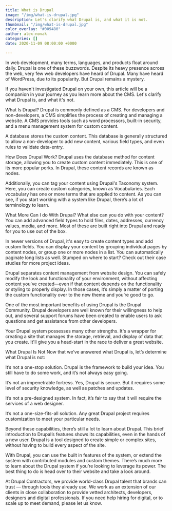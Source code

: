 ```yaml
---
title: What is Drupal
image: "/img/what-is-drupal.jpg"
description: Let's clarify what Drupal is, and what it is not.
thumbnail: "/img/what-is-drupal.jpg"
color_overlay: "#009480"
author: alex-novak
categories: []
date: 2020-11-09 08:00:00 +0000

---
```


In web development, many terms, languages, and products float around daily. Drupal is one of these buzzwords. Despite its heavy presence across the web, very few web developers have heard of Drupal. Many have heard of WordPress, due to its popularity. But Drupal remains a mystery.

If you haven't investigated Drupal on your own, this article will be a companion in your journey as you learn more about the CMS. Let's clarify what Drupal is, and what it's not.

What Is Drupal?
Drupal is commonly defined as a CMS. For developers and non-developers, a CMS simplifies the process of creating and managing a website. A CMS provides tools such as word processors, built-in security, and a menu management system for custom content.

A database stores the custom content. This database is generally structured to allow a non-developer to add new content, various field types, and even rules to validate data-entry.

How Does Drupal Work?
Drupal uses the database method for content storage, allowing you to create custom content immediately. This is one of its more popular perks. In Drupal, these content records are known as nodes.

Additionally, you can tag your content using Drupal's Taxonomy system. Here, you can create custom categories, known as Vocabularies. Each vocabulary has one or more terms that are applied to content. As you can see, if you start working with a system like Drupal, there’s a lot of terminology to learn.

What More Can I do With Drupal?
What else can you do with your content? You can add advanced field types to hold files, dates, addresses, currency values, media, and more. Most of these are built right into Drupal and ready for you to use out of the box.

In newer versions of Drupal, it's easy to create content types and add custom fields. You can display your content by grouping individual pages by content nodes, or group one or more nodes in a list. You can automatically paginate long lists as well. Stumped on where to start? Check out their case studies for more project ideas.

Drupal separates content management from website design. You can safely modify the look and functionality of your environment, without affecting content you've created—even if that content depends on the functionality or styling to properly display. In those cases, it’s simply a matter of porting the custom functionality over to the new theme and you’re good to go.

One of the most important benefits of using Drupal is the Drupal Community. Drupal developers are well known for their willingness to help out, and several support forums have been created to enable users to ask questions and get assistance from other developers.

Your Drupal system possesses many other strengths. It's a wrapper for creating a site that manages the storage, retrieval, and display of data that you create. It'll give you a head-start in the race to deliver a great website.

What Drupal Is Not
Now that we’ve answered what Drupal is, let’s determine what Drupal is not:

It’s not a one-stop solution. Drupal is the framework to build your idea. You still have to do some work, and it’s not always easy going.


It’s not an impenetrable fortress. Yes, Drupal is secure. But it requires some level of security knowledge, as well as patches and updates.


It’s not a pre-designed system. In fact, it’s fair to say that it will require the services of a web designer.


It’s not a one-size-fits-all solution. Any great Drupal project requires customization to meet your particular needs.


Beyond these capabilities, there’s still a lot to learn about Drupal. This brief introduction to Drupal’s features shows its capabilities, even in the hands of a new user. Drupal is a tool designed to create simple or complex sites, without having to build every aspect of the site.

With Drupal, you can use the built in features of the system, or extend the system with contributed modules and custom themes. There’s much more to learn about the Drupal system if you’re looking to leverage its power. The best thing to do is head over to their website and take a look around.

At Drupal Contractors, we provide world-class Drupal talent that brands can trust — through tools they already use. We work as an extension of our clients in close collaboration to provide vetted architects, developers, designers and digital professionals. If you need help hiring for digital, or to scale up to meet demand, please let us know.
